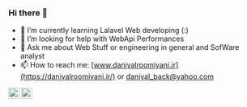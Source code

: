 ### Hi there 👋

- 🌱 I’m currently learning Lalavel Web developing (:)
- 🤔 I’m looking for help with WebApi Performances
- 💬 Ask me about Web Stuff or engineering in general and SofWare analyst 
- 📫 How to reach me: [www.daniyalroomiyani.ir](https://daniyalroomiyani.ir/) or [daniyal_back@yahoo.com](mailto:daniyal_back@yahoo.com)

<a href="https://www.linkedin.com/in/daniyal-roomiyani-54667b239">
  <img align="left" alt="Daniyal Roomiyani's Linkdein" width="22px" src="https://cdn.jsdelivr.net/npm/simple-icons@v3/icons/linkedin.svg" />
</a>

<a href="https://t.me/daniyal_roomiyani">
  <img align="left" alt="Sina Dalvand's Telegram" width="22px" src="https://cdn.jsdelivr.net/npm/simple-icons@v3/icons/telegram.svg" />
</a>

<br />
<br />


<!-- [![Daniyal Roomiyani's GitHub Stats](https://github-readme-stats.vercel.app/api?username=Daniyalroomiyani&show_icons=true&include_all_commits=true&theme=tokyonight&count_private=true&line_height=40)](https://github.com/Daniyalroomiyani/Daniyalroomiyani)
[![Daniyal Roomiyani' Top Langs](https://github-readme-stats.vercel.app/api/top-langs/?username=Daniyalroomiyani&langs_count=5&theme=tokyonight&exclude_repo=SocketCpp,Daniyalroomiyani.github.io,DeveloperSite)](https://github.com/Daniyalroomiyani/Daniyalroomiyani)

![Metrics](https://github.com/Daniyalroomiyani/Daniyalroomiyani/blob/main/github-metrics.svg)

 -->


<!--
**sinadalvand/sinadalvand** is a ✨ _special_ ✨ repository because its `README.md` (this file) appears on your GitHub profile.

Here are some ideas to get you started:

- 🔭 I’m currently working on ...
- 🌱 I’m currently learning ...
- 👯 I’m looking to collaborate on ...
- 🤔 I’m looking for help with ...
- 💬 Ask me about android , Maybe can help !
- 📫 How to reach me: ...
- 😄 Pronouns: ...
- ⚡ Fun fact: ...
-->


